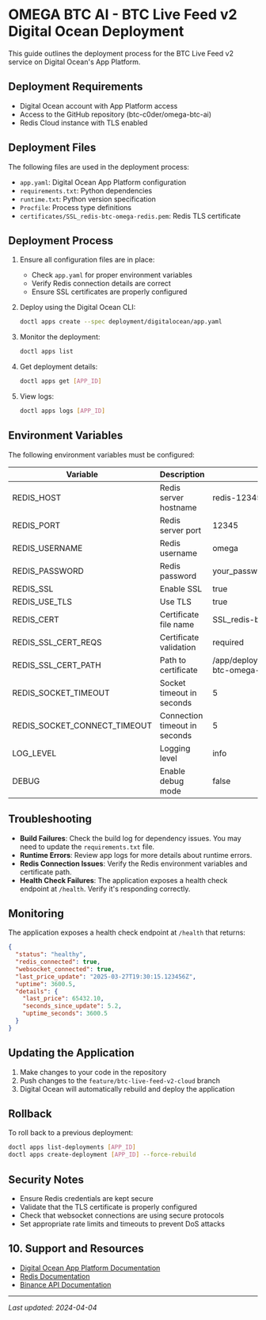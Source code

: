 # OMEGA BTC AI - BTC Live Feed v2 Digital Ocean Deployment

This guide outlines the deployment process for the BTC Live Feed v2 service on Digital Ocean's App Platform.

## Deployment Requirements

- Digital Ocean account with App Platform access
- Access to the GitHub repository (btc-c0der/omega-btc-ai)
- Redis Cloud instance with TLS enabled

## Deployment Files

The following files are used in the deployment process:

- `app.yaml`: Digital Ocean App Platform configuration
- `requirements.txt`: Python dependencies
- `runtime.txt`: Python version specification
- `Procfile`: Process type definitions
- `certificates/SSL_redis-btc-omega-redis.pem`: Redis TLS certificate

## Deployment Process

1. Ensure all configuration files are in place:
   - Check `app.yaml` for proper environment variables
   - Verify Redis connection details are correct
   - Ensure SSL certificates are properly configured

2. Deploy using the Digital Ocean CLI:

   ```bash
   doctl apps create --spec deployment/digitalocean/app.yaml
   ```

3. Monitor the deployment:

   ```bash
   doctl apps list
   ```

4. Get deployment details:

   ```bash
   doctl apps get [APP_ID]
   ```

5. View logs:

   ```bash
   doctl apps logs [APP_ID]
   ```

## Environment Variables

The following environment variables must be configured:

| Variable | Description | Example |
|----------|-------------|---------|
| REDIS_HOST | Redis server hostname | redis-12345.example.redislabs.com |
| REDIS_PORT | Redis server port | 12345 |
| REDIS_USERNAME | Redis username | omega |
| REDIS_PASSWORD | Redis password | your_password |
| REDIS_SSL | Enable SSL | true |
| REDIS_USE_TLS | Use TLS | true |
| REDIS_CERT | Certificate file name | SSL_redis-btc-omega-redis.pem |
| REDIS_SSL_CERT_REQS | Certificate validation | required |
| REDIS_SSL_CERT_PATH | Path to certificate | /app/deployment/digitalocean/certificates/SSL_redis-btc-omega-redis.pem |
| REDIS_SOCKET_TIMEOUT | Socket timeout in seconds | 5 |
| REDIS_SOCKET_CONNECT_TIMEOUT | Connection timeout in seconds | 5 |
| LOG_LEVEL | Logging level | info |
| DEBUG | Enable debug mode | false |

## Troubleshooting

- **Build Failures**: Check the build log for dependency issues. You may need to update the `requirements.txt` file.
- **Runtime Errors**: Review app logs for more details about runtime errors.
- **Redis Connection Issues**: Verify the Redis environment variables and certificate path.
- **Health Check Failures**: The application exposes a health check endpoint at `/health`. Verify it's responding correctly.

## Monitoring

The application exposes a health check endpoint at `/health` that returns:

```json
{
  "status": "healthy",
  "redis_connected": true,
  "websocket_connected": true,
  "last_price_update": "2025-03-27T19:30:15.123456Z",
  "uptime": 3600.5,
  "details": {
    "last_price": 65432.10,
    "seconds_since_update": 5.2,
    "uptime_seconds": 3600.5
  }
}
```

## Updating the Application

1. Make changes to your code in the repository
2. Push changes to the `feature/btc-live-feed-v2-cloud` branch
3. Digital Ocean will automatically rebuild and deploy the application

## Rollback

To roll back to a previous deployment:

```bash
doctl apps list-deployments [APP_ID]
doctl apps create-deployment [APP_ID] --force-rebuild
```

## Security Notes

- Ensure Redis credentials are kept secure
- Validate that the TLS certificate is properly configured
- Check that websocket connections are using secure protocols
- Set appropriate rate limits and timeouts to prevent DoS attacks

## 10. Support and Resources

- [Digital Ocean App Platform Documentation](https://docs.digitalocean.com/products/app-platform/)
- [Redis Documentation](https://redis.io/documentation)
- [Binance API Documentation](https://developers.binance.com/docs/binance-api/websocket_api)

---

*Last updated: 2024-04-04*
